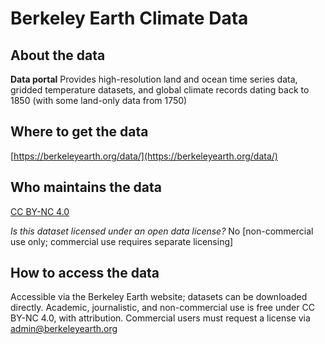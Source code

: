 # Berkeley Earth Climate Data 

## About the data
**Data portal** Provides high-resolution land and ocean time series data, gridded temperature datasets, and global climate records dating back to 1850 (with some land-only data from 1750) 

## Where to get the data 
[https://berkeleyearth.org/data/](https://berkeleyearth.org/data/) 

## Who maintains the data 
[CC BY-NC 4.0](https://berkeleyearth.org/data/) 

*Is this dataset licensed under an open data license?* No [non-commercial use only; commercial use requires separate licensing] 

## How to access the data 
Accessible via the Berkeley Earth website; datasets can be downloaded directly. Academic, journalistic, and non-commercial use is free under CC BY-NC 4.0, with attribution. Commercial users must request a license via [admin@berkeleyearth.org](mailto:admin@berkeleyearth.org)